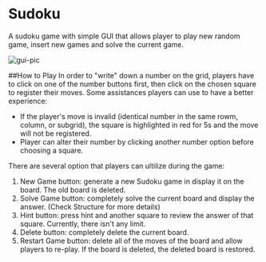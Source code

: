 # Sudoku
A sudoku game with simple GUI that allows player to play new random game, insert new games and solve the current game.

![gui-pic](https://imgur.com/gallery/gAEZbYP)

##How to Play
In order to "write" down a number on the grid, players have to click on one of the number buttons first, then click on the chosen square to register their moves. 
Some assistances players can use to have a better experience:
- If the player's move is invalid (identical number in the same rowm, column, or subgrid), the square is highlighted in red for 5s and the move will not be registered.
- Player can alter their number by clicking another number option before choosing a square.

There are several option that players can ultilize during the game:
1. New Game button: generate a new Sudoku game in display it on the board. The old board is deleted.
2. Solve Game button: completely solve the current board and display the answer. (Check Structure for more details)
3. Hint button: press hint and another square to review the answer of that square. Currently, there isn't any limit.
4. Delete button: completely delete the current board.
5. Restart Game button: delete all of the moves of the board and allow players to re-play. If the board is deleted, the deleted board is restored.

